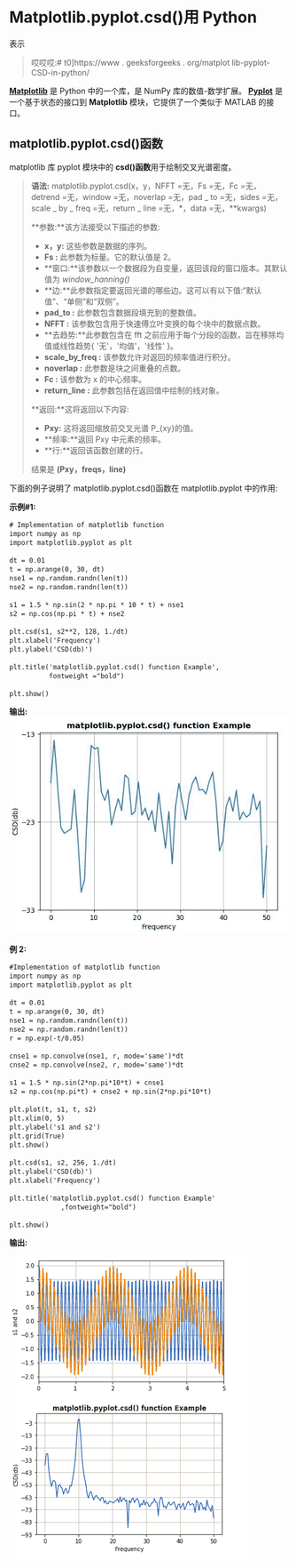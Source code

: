 # Matplotlib.pyplot.csd()用 Python

表示

> 哎哎哎:# t0]https://www . geeksforgeeks . org/matplot lib-pyplot-CSD-in-python/

**[Matplotlib](https://www.geeksforgeeks.org/python-introduction-matplotlib/)** 是 Python 中的一个库，是 NumPy 库的数值-数学扩展。 **[Pyplot](https://www.geeksforgeeks.org/pyplot-in-matplotlib/)** 是一个基于状态的接口到 **Matplotlib** 模块，它提供了一个类似于 MATLAB 的接口。

## matplotlib.pyplot.csd()函数

matplotlib 库 pyplot 模块中的 **csd()函数**用于绘制交叉光谱密度。

> **语法:** matplotlib.pyplot.csd(x，y，NFFT =无，Fs =无，Fc =无，detrend =无，window =无，noverlap =无，pad _ to =无，sides =无，scale _ by _ freq =无，return _ line =无，\*，data =无，*\*kwargs)
> 
> **参数:**该方法接受以下描述的参数:
> 
> *   **x，y:** 这些参数是数据的序列。
> *   **Fs :** 此参数为标量。它的默认值是 2。
> *   **窗口:**该参数以一个数据段为自变量，返回该段的窗口版本。其默认值为 *window_hanning()*
> *   **边:**此参数指定要返回光谱的哪些边。这可以有以下值:“默认值”、“单侧”和“双侧”。
> *   **pad_to :** 此参数包含数据段填充到的整数值。
> *   **NFFT :** 该参数包含用于快速傅立叶变换的每个块中的数据点数。
> *   **去趋势:**此参数包含在 fft 之前应用于每个分段的函数，旨在移除均值或线性趋势{ '无'，'均值'，'线性' }。
> *   **scale_by_freq :** 该参数允许对返回的频率值进行积分。
> *   **noverlap :** 此参数是块之间重叠的点数。
> *   **Fc :** 该参数为 x 的中心频率。
> *   **return_line :** 此参数包括在返回值中绘制的线对象。
> 
> **返回:**这将返回以下内容:
> 
> *   **Pxy:** 这将返回缩放前交叉光谱 P_{xy}的值。
> *   **频率:**返回 Pxy 中元素的频率。
> *   **行:**返回该函数创建的行。
> 
> 结果是 **(Pxy，freqs，line)**

下面的例子说明了 matplotlib.pyplot.csd()函数在 matplotlib.pyplot 中的作用:

**示例#1:**

```
# Implementation of matplotlib function
import numpy as np
import matplotlib.pyplot as plt

dt = 0.01
t = np.arange(0, 30, dt)
nse1 = np.random.randn(len(t))
nse2 = np.random.randn(len(t))

s1 = 1.5 * np.sin(2 * np.pi * 10 * t) + nse1
s2 = np.cos(np.pi * t) + nse2

plt.csd(s1, s2**2, 128, 1./dt)
plt.xlabel('Frequency')
plt.ylabel('CSD(db)')

plt.title('matplotlib.pyplot.csd() function Example',
          fontweight ="bold")

plt.show()
```

**输出:**
![](img/896842706a031cb72420d388a086a589.png)

**例 2:**

```
#Implementation of matplotlib function
import numpy as np
import matplotlib.pyplot as plt

dt = 0.01
t = np.arange(0, 30, dt)
nse1 = np.random.randn(len(t))
nse2 = np.random.randn(len(t))
r = np.exp(-t/0.05)

cnse1 = np.convolve(nse1, r, mode='same')*dt
cnse2 = np.convolve(nse2, r, mode='same')*dt

s1 = 1.5 * np.sin(2*np.pi*10*t) + cnse1
s2 = np.cos(np.pi*t) + cnse2 + np.sin(2*np.pi*10*t)

plt.plot(t, s1, t, s2)
plt.xlim(0, 5)
plt.ylabel('s1 and s2')
plt.grid(True)
plt.show()

plt.csd(s1, s2, 256, 1./dt)
plt.ylabel('CSD(db)')
plt.xlabel('Frequency')

plt.title('matplotlib.pyplot.csd() function Example'
             ,fontweight="bold")

plt.show()
```

**输出:**

![python-matplotlib-csd](img/f6994b4e9b7ddfabcf7ccc6a38e405bc.png)